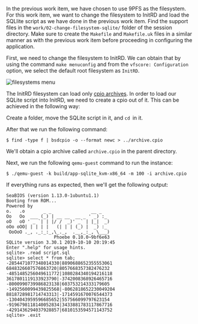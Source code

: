 In the previous work item, we have chosen to use 9PFS as the filesystem.
For this work item, we want to change the filesystem to InitRD and load the SQLlite script as we have done in the previous work item.
Find the support files in the `work/02-change-filesystem-sqlite/` folder of the session directory. Make sure to create the `Makefile` and `Makefile.uk` files in a similar manner as with the previous work item before proceeding in configuring the application.

First, we need to change the filesystem to InitRD.
We can obtain that by using the command `make menuconfig` and from the `vfscore: Configuration` option, we select the default root filesystem as `InitRD`.

![filesystems menu](/community/hackathons/sessions/complex-applications/images/filesystems.png)

The InitRD filesystem can load only [cpio archives](https://www.ibm.com/docs/en/zos/2.2.0?topic=formats-cpio-format-cpio-archives). In order to load our SQLite script into InitRD, we need to create a cpio out of it.
This can be achieved in the following way:

Create a folder, move the SQLite script in it, and `cd `in it.

After that we run the following command:

```
$ find -type f | bsdcpio -o --format newc > ../archive.cpio
```

We'll obtain a cpio archive called `archive.cpio` in the parent directory.

Next, we run the following `qemu-guest` command to run the instance:

```
$ ./qemu-guest -k build/app-sqlite_kvm-x86_64 -m 100 -i archive.cpio
```

If everything runs as expected, then we'll get the following output:

```
SeaBIOS (version 1.13.0-1ubuntu1.1)
Booting from ROM...
Powered by
o.   .o       _ _               __ _
Oo   Oo  ___ (_) | __ __  __ _ ' _) :_
oO   oO ' _ `| | |/ /  _)' _` | |_|  _)
oOo oOO| | | | |   (| | | (_) |  _) :_
 OoOoO ._, ._:_:_,\_._,  .__,_:_, \___)
                  Phoebe 0.10.0~9bf6e63
SQLite version 3.30.1 2019-10-10 20:19:45
Enter ".help" for usage hints.
sqlite> .read script.sql
sqlite> select * from tab;
-2854471077348014330|8890688652355553061
6848326607576863720|8057668357382476232
-4851485256049611772|1080284340194216118
3617801119133923790|-3742008368926465716
-8000990739986823138|603753214333179605
-1492560099439825568|-8062818652230049204
8818728981714743313|-1714591670076544373
-1304043959596685652|557566099797623154
-9196798118140052834|3433881783117867716
-4291436294037928857|6810153594571143752
sqlite> .exit
```

